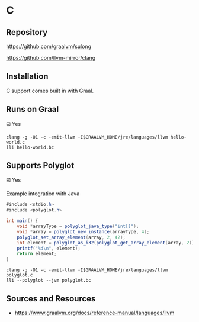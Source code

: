 # C

## Repository

<https://github.com/graalvm/sulong>

<https://github.com/llvm-mirror/clang>

## Installation

C support comes built in with Graal.

## Runs on Graal

:ballot_box_with_check: Yes

```shell
clang -g -O1 -c -emit-llvm -I$GRAALVM_HOME/jre/languages/llvm hello-world.c
lli hello-world.bc
```

## Supports Polyglot

:ballot_box_with_check: Yes

Example integration with Java

```java
#include <stdio.h>
#include <polyglot.h>

int main() {
    void *arrayType = polyglot_java_type("int[]");
    void *array = polyglot_new_instance(arrayType, 4);
    polyglot_set_array_element(array, 2, 42);
    int element = polyglot_as_i32(polyglot_get_array_element(array, 2));
    printf("%d\n", element);
    return element;
}
```

```shell
clang -g -O1 -c -emit-llvm -I$GRAALVM_HOME/jre/languages/llvm polyglot.c
lli --polyglot --jvm polyglot.bc
```

## Sources and Resources

- <https://www.graalvm.org/docs/reference-manual/languages/llvm>
